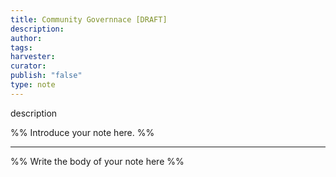 ```yaml
---
title: Community Governnace [DRAFT]
description: 
author: 
tags: 
harvester: 
curator: 
publish: "false"
type: note
---
```


description

%% Introduce your note here. %%

---

%% Write the body of your note here %%
